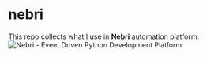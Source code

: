 # nebri

This repo collects what I use in **Nebri** automation platform:
![Nebri - Event Driven Python Development Platform](https://raw.githubusercontent.com/adamhub/nebri/master/nebri_logo.png)
